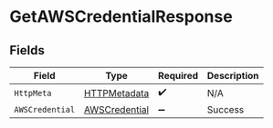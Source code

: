 # GetAWSCredentialResponse


## Fields

| Field                                                     | Type                                                      | Required                                                  | Description                                               |
| --------------------------------------------------------- | --------------------------------------------------------- | --------------------------------------------------------- | --------------------------------------------------------- |
| `HttpMeta`                                                | [HTTPMetadata](../../Models/Components/HTTPMetadata.md)   | :heavy_check_mark:                                        | N/A                                                       |
| `AWSCredential`                                           | [AWSCredential](../../Models/Components/AWSCredential.md) | :heavy_minus_sign:                                        | Success                                                   |